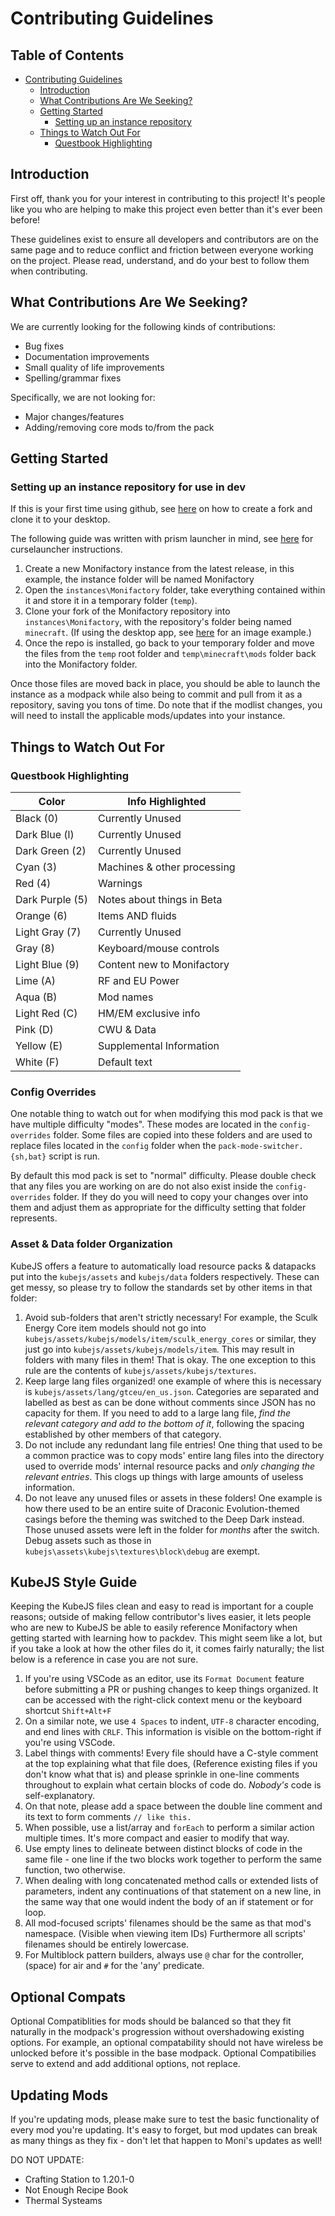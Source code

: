 # Contributing Guidelines #

<!-- omit in toc -->
## Table of Contents ##
* [Contributing Guidelines](#contributing-guidelines)
  * [Introduction](#introduction)
  * [What Contributions Are We Seeking?](#what-contributions-are-we-seeking)
  * [Getting Started](#getting-started)
    * [Setting up an instance repository](#setting-up-an-instance-repository-for-use-in-dev)
  * [Things to Watch Out For](#things-to-watch-out-for)
    * [Questbook Highlighting](#questbook-highlighting)

## Introduction ##

First off, thank you for your interest in contributing to this project! It's
people like you who are helping to make this project even better than it's ever
been before!

These guidelines exist to ensure all developers and contributors are on the same
page and to reduce conflict and friction between everyone working on the
project. Please read, understand, and do your best to follow them when
contributing.

## What Contributions Are We Seeking? ##

We are currently looking for the following kinds of contributions:

* Bug fixes
* Documentation improvements
* Small quality of life improvements
* Spelling/grammar fixes

Specifically, we are not looking for:

* Major changes/features
* Adding/removing core mods to/from the pack

## Getting Started ##

### Setting up an instance repository for use in dev ###
If this is your first time using github, see [here](https://docs.github.com/en/pull-requests/collaborating-with-pull-requests/working-with-forks/fork-a-repo) on how to create a fork and clone it to your desktop.

The following guide was written with prism launcher in mind, see [here](<https://discord.com/channels/914926812948234260/1229929078547550238/1298732957204221965>) for curselauncher instructions.

1. Create a new Monifactory instance from the latest release, in this example, the instance folder will be named Monifactory
2. Open the `instances\Monifactory` folder, take everything contained within it and store it in a temporary folder (`temp`).
3. Clone your fork of the Monifactory repository into `instances\Monifactory`, with the repository's folder being named `minecraft`. (If using the desktop app, see [here](https://github.com/user-attachments/assets/f9de6554-925d-4827-b51c-c7159e6f915f) for an image example.)
4. Once the repo is installed,  go back to your temporary folder and move the files from the `temp` root folder and `temp\minecraft\mods` folder back into the Monifactory folder.

Once those files are moved back in place, you should be able to launch the instance as a modpack while also being to commit and pull from it as a repository, saving you tons of time.  Do note that if the modlist changes, you will need to install the applicable mods/updates into your instance. 



## Things to Watch Out For ##

### Questbook Highlighting ###

| Color  | Info Highlighted |
| ------------- | ------------- |
| Black (0)  | Currently Unused |
| Dark Blue (l)  | Currently Unused  |
| Dark Green (2)  | Currently Unused  |
| Cyan (3)  | Machines & other processing  |
| Red (4)  | Warnings  |
| Dark Purple (5) | Notes about things in Beta  |
| Orange (6) | Items AND fluids  |
| Light Gray (7) | Currently Unused  |
| Gray (8)  | Keyboard/mouse controls  |
| Light Blue (9)  | Content new to Monifactory |
| Lime (A) | RF and EU Power |
| Aqua (B) | Mod names |
| Light Red (C) | HM/EM exclusive info |
| Pink (D) | CWU & Data |
| Yellow (E) | Supplemental Information |
| White (F) | Default text |

### Config Overrides ###

One notable thing to watch out for when modifying this mod pack is that we have
multiple difficulty "modes". These modes are located in the `config-overrides`
folder. Some files are copied into these folders and are used to replace files
located in the `config` folder when the `pack-mode-switcher.{sh,bat}` script is
run.

By default this mod pack is set to "normal" difficulty. Please double check that
any files you are working on are do not also exist inside the `config-overrides`
folder. If they do you will need to copy your changes over into them and adjust
them as appropriate for the difficulty setting that folder represents.

### Asset & Data folder Organization ###

KubeJS offers a feature to automatically load resource packs & datapacks put into the `kubejs/assets` and `kubejs/data` folders respectively. These can get messy, so please try to follow the standards set by other items in that folder:
1. Avoid sub-folders that aren't strictly necessary! For example, the Sculk Energy Core item models should not go into `kubejs/assets/kubejs/models/item/sculk_energy_cores` or similar, they just go into `kubejs/assets/kubejs/models/item`. This may result in folders with many files in them! That is okay. The one exception to this rule are the contents of `kubejs/assets/kubejs/textures`.
2. Keep large lang files organized! one example of where this is necessary is `kubejs/assets/lang/gtceu/en_us.json`. Categories are separated and labelled as best as can be done without comments since JSON has no capacity for them. If you need to add to a large lang file, _find the relevant category and add to the bottom of it_, following the spacing established by other members of that category.
3. Do not include any redundant lang file entries! One thing that used to be a common practice was to copy mods' entire lang files into the directory used to override mods' internal resource packs and _only changing the relevant entries_. This clogs up things with large amounts of useless information.
4. Do not leave any unused files or assets in these folders! One example is how there used to be an entire suite of Draconic Evolution-themed casings before the theming was switched to the Deep Dark instead. Those unused assets were left in the folder for _months_ after the switch. Debug assets such as those in `kubejs\assets\kubejs\textures\block\debug` are exempt.

## KubeJS Style Guide ##
Keeping the KubeJS files clean and easy to read is important for a couple reasons; outside of making fellow contributor's lives easier, it lets people who are new to KubeJS be able to easily reference Monifactory when getting started with learning how to packdev. This might seem like a lot, but if you take a look at how the other files do it, it comes fairly naturally; the list below is a reference in case you are not sure.

1. If you're using VSCode as an editor, use its `Format Document` feature before submitting a PR or pushing changes to keep things organized. It can be accessed with the right-click context menu or the keyboard shortcut `Shift+Alt+F`
2. On a similar note, we use `4 Spaces` to indent, `UTF-8` character encoding, and end lines with `CRLF`. This information is visible on the bottom-right if you're using VSCode.
3. Label things with comments! Every file should have a C-style comment at the top explaining what that file does, (Reference existing files if you don't know what that is) and please sprinkle in one-line comments throughout to explain what certain blocks of code do. _Nobody's_ code is self-explanatory.
4. On that note, please add a space between the double line comment and its text to form comments `// like this.`
5. When possible, use a list/array and `forEach` to perform a similar action multiple times. It's more compact and easier to modify that way.
6. Use empty lines to delineate between distinct blocks of code in the same file - one line if the two blocks work together to perform the same function, two otherwise.
7. When dealing with long concatenated method calls or extended lists of parameters, indent any continuations of that statement on a new line, in the same way that one would indent the body of an if statement or for loop.
8. All mod-focused scripts' filenames should be the same as that mod's namespace. (Visible when viewing item IDs) Furthermore all scripts' filenames should be entirely lowercase.
9. For Multiblock pattern builders, always use `@` char for the controller, ` ` (space) for air and `#` for the 'any' predicate.

## Optional Compats ##
Optional Compatiblities for mods should be balanced so that they fit naturally in the modpack's progression without overshadowing existing options. For example, an optional compatability should not have wireless be unlocked before it's possible in the base modpack. Optional Compatibilies serve to extend and add additional options, not replace. 

## Updating Mods ##

If you're updating mods, please make sure to test the basic functionality of every mod you're updating.
It's easy to forget, but mod updates can break as many things as they fix - don't let that happen to Moni's updates as well!

DO NOT UPDATE:
- Crafting Station to 1.20.1-0
- Not Enough Recipe Book
- Thermal Systeams
